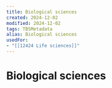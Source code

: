 ```yaml
---
title: Biological sciences
created: 2024-12-02
modified: 2024-12-02
tags: TBSMetadata
alias: Biological sciences
usedFor:
- "[[12424 Life sciences]]"
---
```

# Biological sciences
